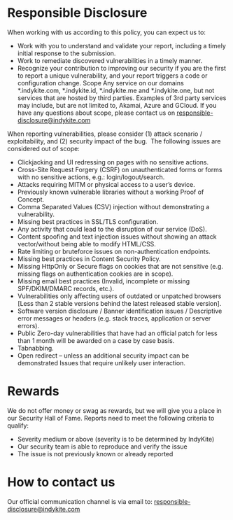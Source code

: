 # Responsible Disclosure

When working with us according to this policy, you can expect us to:

* Work with you to understand and validate your report, including a timely initial response to the submission.
* Work to remediate discovered vulnerabilities in a timely manner.
* Recognize your contribution to improving our security if you are the first to report a unique vulnerability, and your report triggers a code or configuration change. Scope Any service on our domains *.indykite.com, *.indykite.id, *.indykite.me and *.indykite.one, but not services that are hosted by third parties. Examples of 3rd party services may include, but are not limited to, Akamai, Azure and GCloud. If you have any questions about scope, please contact us on [responsible-disclosure@indykite.com](mailto:responsible-disclosure@indykite.com)

When reporting vulnerabilities, please consider (1) attack scenario / exploitability, and (2) security impact of the bug.
‍
The following issues are considered out of scope:

* Clickjacking and UI redressing on pages with no sensitive actions.
* Cross-Site Request Forgery (CSRF) on unauthenticated forms or forms with no sensitive actions, e.g.: login/logout/search.
* Attacks requiring MITM or physical access to a user’s device.
* Previously known vulnerable libraries without a working Proof of Concept.
* Comma Separated Values (CSV) injection without demonstrating a vulnerability.
* Missing best practices in SSL/TLS configuration.
* Any activity that could lead to the disruption of our service (DoS).
* Content spoofing and text injection issues without showing an attack vector/without being able to modify HTML/CSS.
* Rate limiting or bruteforce issues on non-authentication endpoints.
* Missing best practices in Content Security Policy.
* Missing HttpOnly or Secure flags on cookies that are not sensitive (e.g. missing flags on authentication cookies are in scope).
* Missing email best practices (Invalid, incomplete or missing SPF/DKIM/DMARC records, etc.).
* Vulnerabilities only affecting users of outdated or unpatched browsers [Less than 2 stable versions behind the latest released stable version].
* Software version disclosure / Banner identification issues / Descriptive error messages or headers (e.g. stack traces, application or server errors).
* Public Zero-day vulnerabilities that have had an official patch for less than 1 month will be awarded on a case by case basis.
* Tabnabbing.
* Open redirect – unless an additional security impact can be demonstrated Issues that require unlikely user interaction.


# Rewards

We do not offer money or swag as rewards, but we will give you a place in our Security Hall of Fame. Reports need to meet the following criteria to qualify:

* Severity medium or above (severity is to be determined by IndyKite)
* Our security team is able to reproduce and verify the issue
* The issue is not previously known or already reported


# How to contact us

Our official communication channel is via email to:
[responsible-disclosure@indykite.com](mailto:responsible-disclosure@indykite.com)
